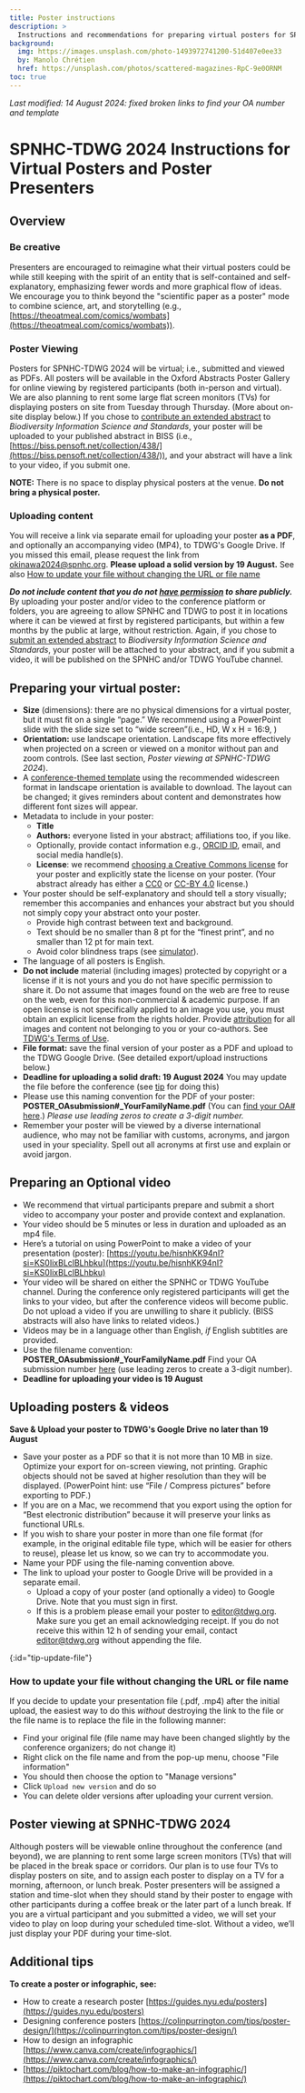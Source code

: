 ```yaml
---
title: Poster instructions
description: >
  Instructions and recommendations for preparing virtual posters for SPNHC-TDWG 2024
background:
  img: https://images.unsplash.com/photo-1493972741200-51d407e0ee33
  by: Manolo Chrétien
  href: https://unsplash.com/photos/scattered-magazines-RpC-9e0ORNM
toc: true
---
```


_Last modified: 14 August 2024: fixed broken links to find your OA number and template_

# SPNHC-TDWG 2024 Instructions for Virtual Posters and Poster Presenters


## Overview

### Be creative

Presenters are encouraged to reimagine what their virtual posters could be while still keeping with the spirit of an entity that is self-contained and self-explanatory, emphasizing fewer words and more graphical flow of ideas. We encourage you to think beyond the "scientific paper as a poster" mode to combine science, art, and storytelling (e.g., [https://theoatmeal.com/comics/wombats](https://theoatmeal.com/comics/wombats)).

### Poster Viewing

Posters for SPNHC-TDWG 2024 will be virtual; i.e., submitted and viewed as PDFs.  All posters will be available in the Oxford Abstracts Poster Gallery for online viewing by registered participants (both in-person and virtual).  We are also planning to rent some large flat screen monitors (TVs) for displaying posters on site from Tuesday through Thursday. (More about on-site display below.)  If you chose to [contribute an extended abstract](/conferences/2024/biss-extended-abstract-call/) to *Biodiversity Information Science and Standards*, your poster will be uploaded to your published abstract in BISS (i.e., [https://biss.pensoft.net/collection/438/](https://biss.pensoft.net/collection/438/)), and your abstract will have a link to your video, if you submit one.

**NOTE:** There is no space to display physical posters at the venue. **Do not bring a physical poster.**

### Uploading content

You will receive a link via separate email for uploading your poster **as a PDF**, and optionally an accompanying video (MP4), to TDWG's Google Drive. If you missed this email, please request the link from [okinawa2024@spnhc.org](mailto:okinawa2024@spnhc.org).  **Please upload a solid version by 19 August.** See also [How to update your file without changing the URL or file name](#tip-update-file)

***Do not include content that you do not [have permission](https://www.tdwg.org/about/terms-of-use/) to share publicly.*** By uploading your poster and/or video to the conference platform or folders, you are agreeing to allow SPNHC and TDWG to post it in locations where  it can be viewed at first by registered participants, but within a few months by the public at large, without restriction.  Again, if you chose to [submit an extended abstract](/conferences/2024/biss-extended-abstract-call/) to *Biodiversity Information Science and Standards*, your poster will be attached to your abstract, and if you submit a video, it will be published on the SPNHC and/or TDWG YouTube channel.

## Preparing your virtual poster:

* **Size** (dimensions): there are no physical dimensions for a virtual poster, but it must fit on a single “page.” We recommend using a PowerPoint slide with the slide size set to “wide screen”(i.e., HD, W x H \= 16:9, )   
* **Orientation:** use landscape orientation. Landscape fits more effectively when projected on a screen or viewed on a monitor without pan and zoom controls. (See last section, *Poster viewing at SPNHC-TDWG 2024*).  
* A [conference-themed template](https://docs.google.com/presentation/d/1sg-t3bBj-xxmUdzVwwHeBIl2YOn3jk0qoaF3rpyZNsU/edit?usp=sharing) using the recommended widescreen format in landscape orientation is available to download. The layout can be changed; it gives reminders about content and demonstrates how different font sizes will appear.  
* Metadata to include in your poster:  
  * **Title**  
  * **Authors:** everyone listed in your abstract; affiliations too, if you like.  
  * Optionally, provide contact information e.g., [ORCID ID](https://orcid.org/), email, and social media handle(s).  
  * **License**: we recommend [choosing a Creative Commons license](https://creativecommons.org/about/cclicenses/) for your poster and explicitly state the license on your poster. (Your abstract already has either a [CC0](https://creativecommons.org/publicdomain/zero/1.0/) or [CC-BY 4.0](https://creativecommons.org/licenses/by/4.0/) license.)  
* Your poster should be self-explanatory and should tell a story visually; remember this accompanies and enhances your abstract but you should not simply copy your abstract onto your poster.   
  * Provide high contrast between text and background.  
  * Text should be no smaller than 8 pt for the “finest print”, and no smaller than 12 pt for main text.  
  * Avoid color blindness traps (see [simulator](https://www.color-blindness.com/coblis-color-blindness-simulator/)).  
* The language of all posters is English.  
* **Do not include** material (including images) protected by copyright or a license if it is not yours and you do not have specific permission to share it. Do not assume that images found on the web are free to reuse on the web, even for this non-commercial & academic purpose. If an open license is not specifically applied to an image you use, you must obtain an explicit license from the rights holder. Provide [attribution](https://creativecommons.org/use-remix/attribution/) for all images and content not belonging to you or your co-authors. See [TDWG's Terms of Use](https://www.tdwg.org/about/terms-of-use/).  
* **File format:**  save the final version of your poster as a PDF and upload to the TDWG Google Drive. (See detailed export/upload instructions below.)   
* **Deadline for uploading a solid draft:  19 August 2024**  You may update the file before the conference (see [tip](#tip-update-file) for doing this)  
* Please use this naming convention for the PDF of your poster:   
  **POSTER\_OAsubmission\#\_YourFamilyName.pdf** (You can [find your OA\# here](https://docs.google.com/spreadsheets/d/1SXIfwKg6TYs5dWZrsKO5NgASWSW3KUaP/edit?usp=sharing&ouid=112437040868151967020&rtpof=true&sd=true).) _Please use leading zeros to create a 3-digit number._
* Remember your poster will be viewed by a diverse international audience, who may not be familiar with customs, acronyms, and jargon used in your speciality. Spell out all acronyms at first use and explain or avoid jargon. 

## Preparing an Optional video

* We recommend that virtual participants prepare and submit a short video to accompany your poster and provide context and explanation.    
* Your video should be 5 minutes or less in duration and uploaded as an mp4 file.  
* Here’s a tutorial on using PowerPoint to make a video of your presentation (poster): [https://youtu.be/hisnhKK94nI?si=KS0IixBLclBLhbku](https://youtu.be/hisnhKK94nI?si=KS0IixBLclBLhbku)   
* Your video will be shared on either the SPNHC or TDWG YouTube channel. During the conference only registered participants will get the links to your video, but after the conference videos will become public. Do not upload a video if you are unwilling to share it publicly.  (BISS abstracts will also have links to related videos.)  
* Videos may be in a language other than English, *if* English subtitles are provided.   
* Use the filename convention: **POSTER\_OAsubmission\#\_YourFamilyName.pdf** Find your OA submission number [here](https://docs.google.com/spreadsheets/d/1SXIfwKg6TYs5dWZrsKO5NgASWSW3KUaP/edit?usp=sharing&ouid=112437040868151967020&rtpof=true&sd=true) (use leading zeros to create a 3-digit number).  
* **Deadline for uploading your video is 19 August**

## Uploading posters & videos

**Save & Upload your poster to TDWG's Google Drive** **no later than 19 August**

* Save your poster as a PDF so that it is not more than 10 MB in size. Optimize your export for on-screen viewing, not printing.  Graphic objects should not be saved at higher resolution than they will be displayed. (PowerPoint hint: use “File / Compress pictures” before exporting to PDF.)  
* If you are on a Mac, we recommend that you export using the option for “Best electronic distribution” because it will preserve your links as functional URLs.    
* If you wish to share your poster in more than one file format (for example, in the original editable file type, which will be easier for others to reuse), please let us know, so we can try to accommodate you.  
* Name your PDF using the file-naming convention above.  
* The link to upload your poster to Google Drive will be provided in a separate email.  
  * Upload a copy of your poster (and optionally a video) to Google Drive. Note that you must sign in first.  
  * If this is a problem please email your poster to [editor@tdwg.org](mailto:editor@tdwg.org). Make sure you get an email acknowledging receipt. If you do not receive this within 12 h of sending your email, contact [editor@tdwg.org](mailto:editor@tdwg.org) without appending the file.
 
{:id="tip-update-file"}
### How to update your file without changing the URL or file name

If you decide to update your presentation file (.pdf, .mp4) after the initial upload, the easiest way to do this _without_ destroying the link to the file or the file name is to replace the file in the following manner:
- Find your original file (file name may have been changed slightly by the conference organizers; do not change it)
- Right click on the file name and from the pop-up menu, choose "File information"
- You should then choose the option to "Manage versions"
- Click `Upload new version` and do so
- You can delete older versions after uploading your current version.

## Poster viewing at SPNHC-TDWG 2024

Although posters will be viewable online throughout the conference (and beyond), we are planning to rent some large screen monitors (TVs) that will be placed in the break space or corridors. Our plan is to use four TVs to display posters on site, and to assign each poster to display on a TV for a morning, afternoon, or lunch break. Poster presenters will be assigned a station and time-slot when they should stand by their poster to engage with other participants during a coffee break or the later part of a lunch break.  If you are a virtual participant and you submitted a video, we will set your video to play on loop during your scheduled time-slot.  Without a video, we’ll just display your PDF during your time-slot.

## Additional tips

**To create a poster or infographic, see:**  
* How to create a research poster [https://guides.nyu.edu/posters](https://guides.nyu.edu/posters)    
* Designing conference posters [https://colinpurrington.com/tips/poster-design/](https://colinpurrington.com/tips/poster-design/)    
* How to design an infographic [https://www.canva.com/create/infographics/](https://www.canva.com/create/infographics/)
* [https://piktochart.com/blog/how-to-make-an-infographic/](https://piktochart.com/blog/how-to-make-an-infographic/)   


